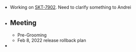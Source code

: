 - Working on [SKT-7902](https://wondersco.atlassian.net/browse/SKT-7902). Need to clarify something to Andrei
- ## Meeting
	- Pre-Grooming
	- Feb 8, 2022 release rollback plan
-
